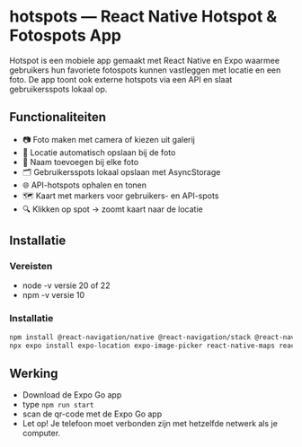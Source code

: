 # hotspots — React Native Hotspot & Fotospots App
Hotspot is een mobiele app gemaakt met React Native en Expo waarmee gebruikers hun favoriete fotospots kunnen vastleggen met locatie en een foto. De app toont ook externe hotspots via een API en slaat gebruikersspots lokaal op.

## Functionaliteiten
- 📷 Foto maken met camera of kiezen uit galerij
- 📍 Locatie automatisch opslaan bij de foto
- 📝 Naam toevoegen bij elke foto
- 🗂️ Gebruikersspots lokaal opslaan met AsyncStorage
- 🌐 API-hotspots ophalen en tonen
- 🗺️ Kaart met markers voor gebruikers- en API-spots
- 🔍 Klikken op spot → zoomt kaart naar de locatie

## Installatie  
### Vereisten
- node -v versie 20 of 22
- npm -v versie 10

### Installatie
```bash
npm install @react-navigation/native @react-navigation/stack @react-navigation/bottom-tabs @react-navigation/native-stack @react-native-async-storage/async-storage uuid
npx expo install expo-location expo-image-picker react-native-maps react-native-screens react-native-safe-area-context react-native-gesture-handler react-native-reanimated
```

## Werking
- Download de Expo Go app
- type ``npm run start``
- scan de qr-code met de Expo Go app
- Let op! Je telefoon moet verbonden zijn met hetzelfde netwerk als je computer.